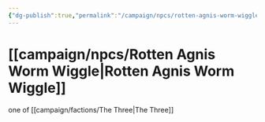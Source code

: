 ```yaml
---
{"dg-publish":true,"permalink":"/campaign/npcs/rotten-agnis-worm-wiggle/","tags":["character","npc"]}
---
```


# [[campaign/npcs/Rotten Agnis Worm Wiggle\|Rotten Agnis Worm Wiggle]]
one of [[campaign/factions/The Three\|The Three]]
